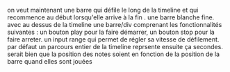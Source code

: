on veut maintenant une barre qui défile le long de la timeline et qui recommence au début lorsqu'elle arrive à la fin . une barre blanche fine. avec au dessus de la timeline une barre/div comprenant les fonctionnalités suivantes :  un bouton play pour la faire démarrer, un bouton stop pour la faire arreter. un input range qui permet de régler sa vitesse de défilement. par défaut un parcours entier de la timeline reprsente  ensuite ça  secondes. serait bien que la position des notes soient en fonction de la position de la barre quand elles sont jouées